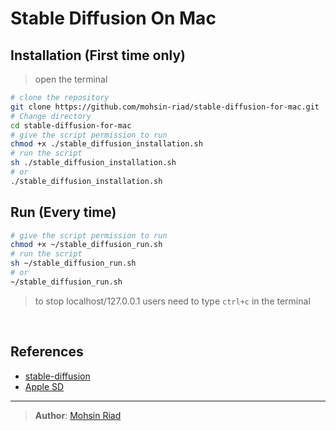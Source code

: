 # Stable Diffusion On Mac 

## Installation (First time only)
> open the terminal

```bash
# clone the repository
git clone https://github.com/mohsin-riad/stable-diffusion-for-mac.git
# Change directory
cd stable-diffusion-for-mac
# give the script permission to run
chmod +x ./stable_diffusion_installation.sh
# run the script
sh ./stable_diffusion_installation.sh
# or
./stable_diffusion_installation.sh
```

## Run (Every time)
```bash
# give the script permission to run
chmod +x ~/stable_diffusion_run.sh
# run the script
sh ~/stable_diffusion_run.sh
# or
~/stable_diffusion_run.sh
```

> to stop localhost/127.0.0.1 users need to type `ctrl+c` in the terminal

<br>

## References

- [stable-diffusion](https://github.com/AUTOMATIC1111/stable-diffusion-webui)
- [Apple SD](https://github.com/apple/ml-stable-diffusion)

<hr>

> **Author**: [Mohsin Riad](https://www.linkedin.com/in/mohsin-riad/)